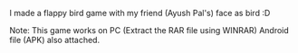 I made a flappy bird game with my friend (Ayush Pal's) face as bird :D

Note: This game works on PC (Extract the RAR file using WINRAR)
Android file (APK) also attached.
